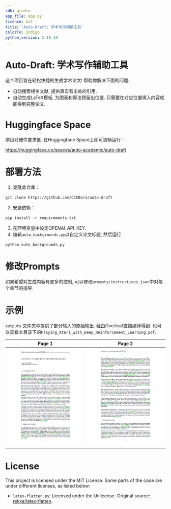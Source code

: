 ```yaml
---
sdk: gradio
app_file: app.py
license: mit
title: 'Auto-Draft: 学术写作辅助工具'
colorTo: indigo
python_version: 3.10.10
---
```



# Auto-Draft: 学术写作辅助工具

这个项目旨在轻松快捷的生成学术论文! 帮助你解决下面的问题:
* 自动搜索相关文献, 提供真实有出处的引用.
* 自动生成LaTeX模板, 为图表和算法预留出位置. 只需要在对应位置填入内容就能得到完整论文. 

# Huggingface Space  
项目对硬件要求低. 在Huggingface Space上即可流畅运行：

https://huggingface.co/spaces/auto-academic/auto-draft

# 部署方法 
1. 克隆此仓库：
```angular2html
git clone https://github.com/CCCBora/auto-draft
```
2. 安装依赖：
```angular2html
pip install -r requirements.txt
```
3. 在环境变量中设定OPENAI_API_KEY. 
4. 编辑`auto_backgrounds.py`以自定义论文标题, 然后运行
```angular2html
python auto_backgrounds.py
```

# 修改Prompts
如果希望对生成内容有更多的控制, 可以修改`prompts/instructions.json`中对每个章节的指导. 

# 示例
`outputs` 文件夹中提供了部分输入的原始输出. 经由Overleaf直接编译得到. 也可以查看本目录下的`Playing_Atari_with_Deep_Reinforcement_Learning.pdf`.

Page 1            |  Page 2
:-------------------------:|:-------------------------:
![](assets/page1.png "Page-1") |  ![](assets/page2.png "Page-2") 

# License
This project is licensed under the MIT License. 
Some parts of the code are under different licenses, as listed below:

* `latex-flatten.py`: Licensed under the Unlicense. Original source: [rekka/latex-flatten](https://github.com/rekka/latex-flatten).
